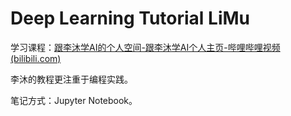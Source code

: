 # Deep Learning Tutorial LiMu

学习课程：[跟李沐学AI的个人空间-跟李沐学AI个人主页-哔哩哔哩视频 (bilibili.com)](https://space.bilibili.com/1567748478/channel/seriesdetail?sid=358497)

李沐的教程更注重于编程实践。



笔记方式：Jupyter Notebook。